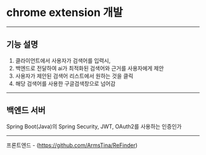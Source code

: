 # chrome extension 개발
___
## 기능 설명

1. 클라이언트에서 사용자가 검색어를 입력시,
2. 백엔드로 전달하여 ai가 최적화된 검색어와 근거를 사용자에게 제안
3. 사용자가 제안된 검색어 리스트에서 원하는 것을 클릭
4. 해당 검색어를 사용한 구글검색창으로 넘어감

___
## 백엔드 서버

Spring Boot(Java)의 Spring Security, JWT, OAuth2를 사용하는 인증인가

___
프론트엔드 - (https://github.com/ArmsTina/ReFinder)
